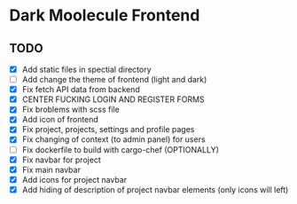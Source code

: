 # Dark Moolecule Frontend

## TODO

- [x] Add static files in spectial directory
- [ ] Add change the theme of frontend (light and dark)
- [x] Fix fetch API data from backend
- [x] CENTER FUCKING LOGIN AND REGISTER FORMS
- [x] Fix broblems with scss file
- [x] Add icon of frontend
- [x] Fix project, projects, settings and profile pages
- [x] Fix changing of context (to admin panel) for users
- [ ] Fix dockerfile to build with cargo-chef (OPTIONALLY)
- [x] Fix navbar for project
- [x] Fix main navbar
- [x] Add icons for project navbar
- [x] Add hiding of description of project navbar elements (only icons will left)
